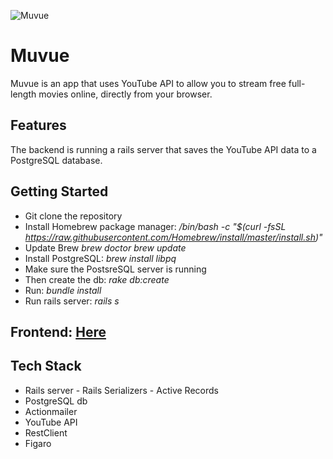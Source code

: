 ![Muvue](https://i.imgur.com/0n6RVEJ.png)

# Muvue
Muvue is an app that uses YouTube API to allow you to stream free full-length movies online, directly from your browser.

## Features
The backend is running a rails server that saves the YouTube API data to a PostgreSQL database.

## Getting Started
- Git clone the repository
- Install Homebrew package manager:
  */bin/bash -c "$(curl -fsSL https://raw.githubusercontent.com/Homebrew/install/master/install.sh)"*
- Update Brew
  *brew doctor*
  *brew update*
- Install PostgreSQL: 
  *brew install libpq*
- Make sure the PostsreSQL server is running
- Then create the db:
  *rake db:create*
- Run: *bundle install*
- Run rails server: 
  *rails s*
  
 ## Frontend: [Here](https://github.com/scypher6/muvue_frontend)

## Tech Stack
- Rails server - Rails Serializers - Active Records
- PostgreSQL db
- Actionmailer 
- YouTube API
- RestClient
- Figaro
